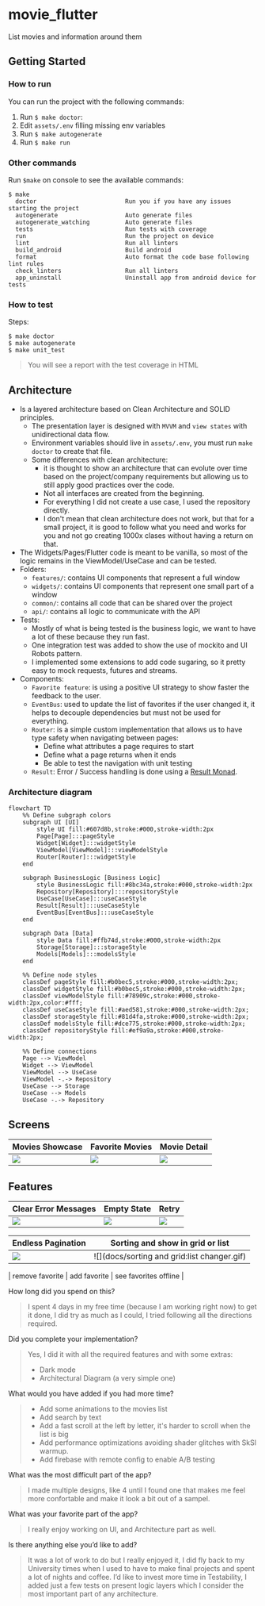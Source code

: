 # movie_flutter

List movies and information around them

## Getting Started

### How to run
You can run the project with the following commands:
1. Run `$ make doctor`:
2. Edit `assets/.env` filling missing env variables
3. Run `$ make autogenerate`
4. Run `$ make run`

### Other commands
Run `$make` on console to see the available commands:

```console
$ make
  doctor                         Run you if you have any issues starting the project
  autogenerate                   Auto generate files
  autogenerate_watching          Auto generate files
  tests                          Run tests with coverage
  run                            Run the project on device
  lint                           Run all linters
  build_android                  Build android
  format                         Auto format the code base following lint rules
  check_linters                  Run all linters
  app_uninstall                  Uninstall app from android device for tests
```

### How to test
Steps:
```console
$ make doctor
$ make autogenerate
$ make unit_test
```

> You will see a report with the test coverage in HTML

## Architecture
- Is a layered architecture based on Clean Architecture and SOLID principles. 
   - The presentation layer is designed with `MVVM` and `view states` with unidirectional data flow.
   - Environment variables should live in `assets/.env`, you must run `make doctor` to create that file.
   - Some differences with clean architecture:
     - it is thought to show an architecture that can evolute over time based on the project/company requirements but allowing us to still apply good practices over the code. 
     - Not all interfaces are created from the beginning.
     - For everything I did not create a use case, I used the repository directly.
     - I don't mean that clean architecture does not work, but that for a small  project, it is good to follow what you need and works for you and not go creating 1000x clases without having a return on that.
- The Widgets/Pages/Flutter code is meant to be vanilla, so most of the logic remains in the ViewModel/UseCase and can be tested.
- Folders:
  - `features/`: contains UI components that represent a full window 
  - `widgets/`: contains UI components that represent one small part of a window
  - `common/`: contains all code that can be shared over the project
  - `api/`: contains all logic to communicate with the API
- Tests:
  - Mostly of what is being tested is the business logic, we want to have a lot of these because they run fast.
  - One integration test was added to show the use of mockito and UI Robots pattern.
  - I implemented some extensions to add code sugaring, so it pretty easy to mock requests, futures and streams.
- Components:
   - `Favorite feature`: is using a positive UI strategy to show faster the feedback to the user.
   - `EventBus`: used to update the list of favorites if the user changed it, it helps to decouple dependencies but must not be used for everything.
   - `Router`: is a simple custom implementation that allows us to have type safety when navigating between pages:
     - Define what attributes a page requires to start
     - Define what a page returns when it ends
     - Be able to test the navigation with unit testing
  - `Result`: Error / Success handling is done using a [Result Monad](https://adambennett.dev/2020/05/the-result-monad/).

### Architecture diagram
```mermaid
flowchart TD
    %% Define subgraph colors
    subgraph UI [UI]
        style UI fill:#607d8b,stroke:#000,stroke-width:2px
        Page[Page]:::pageStyle
        Widget[Widget]:::widgetStyle
        ViewModel[ViewModel]:::viewModelStyle
        Router[Router]:::widgetStyle
    end

    subgraph BusinessLogic [Business Logic]
        style BusinessLogic fill:#8bc34a,stroke:#000,stroke-width:2px
        Repository[Repository]:::repositoryStyle
        UseCase[UseCase]:::useCaseStyle
        Result[Result]:::useCaseStyle
        EventBus[EventBus]:::useCaseStyle
    end

    subgraph Data [Data]
        style Data fill:#ffb74d,stroke:#000,stroke-width:2px
        Storage[Storage]:::storageStyle
        Models[Models]:::modelsStyle
    end

    %% Define node styles
    classDef pageStyle fill:#b0bec5,stroke:#000,stroke-width:2px;
    classDef widgetStyle fill:#b0bec5,stroke:#000,stroke-width:2px;
    classDef viewModelStyle fill:#78909c,stroke:#000,stroke-width:2px,color:#fff;
    classDef useCaseStyle fill:#aed581,stroke:#000,stroke-width:2px;
    classDef storageStyle fill:#81d4fa,stroke:#000,stroke-width:2px;
    classDef modelsStyle fill:#dce775,stroke:#000,stroke-width:2px;
    classDef repositoryStyle fill:#ef9a9a,stroke:#000,stroke-width:2px;

    %% Define connections
    Page --> ViewModel
    Widget --> ViewModel
    ViewModel --> UseCase
    ViewModel -.-> Repository
    UseCase --> Storage
    UseCase --> Models
    UseCase -.-> Repository
```

## Screens

| Movies Showcase | Favorite Movies | Movie Detail | 
| --- | --- | --- |
| ![](docs/1.png) | ![](docs/2.png) | ![](docs/3.png) |

## Features

| Clear Error Messages                   | Empty State                  | Retry                       |
|----------------------------------------|------------------------------|-----------------------------|
| ![](docs/clear%20error%20messages.png) | ![](docs/empty%20values.png) | ![](docs/error%20retry.gif) |

| Endless Pagination                 | Sorting and show in grid or list            | 
|------------------------------------|---------------------------------------------|
| ![](docs/endless%20pagination.gif) | ![](docs/sorting and grid:list changer.gif) | 



| remove favorite |  add favorite | see favorites offline |



How long did you spend on this?
> I spent 4 days in my free time (because I am working right now) to get it done, I did try as much as I could, I tried following all the directions required.

Did you complete your implementation?
> Yes, I did it with all the required features and with some extras:
> - Dark mode
> - Architectural Diagram (a very simple one)


What would you have added if you had more time?
> - Add some animations to the movies list
> - Add search by text
> - Add a fast scroll at the left by letter, it's harder to scroll when the list is big
> - Add performance optimizations avoiding shader glitches with SkSl warmup.
> - Add firebase with remote config to enable A/B testing

What was the most difficult part of the app?
> I made multiple designs, like 4 until I found one that makes me feel more confortable and make it look a bit out of a sampel.

What was your favorite part of the app?
> I really enjoy working on UI, and Architecture part as well.

Is there anything else you’d like to add?
> It was a lot of work to do but I really enjoyed it, I did fly back to my University times when I used to have to make final projects and spent a lot of nights and coffee. I’d like to invest more time in Testability, I added just a few tests on present logic layers which I consider the most important part of any architecture.

